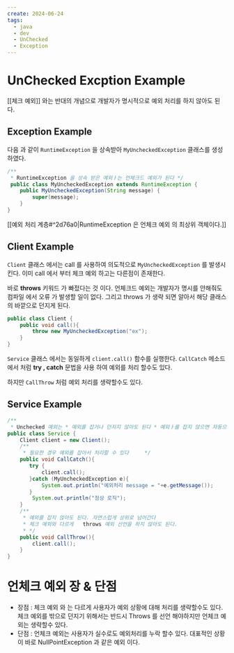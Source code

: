 ```yaml
---
create: 2024-06-24
tags:
  - java
  - dev
  - UnChecked
  - Exception
---
```

# UnChecked Excption Example

[[체크 예외]] 와는 반대의 개념으로 개발자가 명시적으로 예외 처리를 하지 않아도 된다.


## Exception Example

다음 과 같이 `RuntimeException` 을 상속받아 `MyUncheckedException` 클래스를 생성하였다.
``` java
/**  
 * RuntimeException 을 상속 받은 예외ㅏ는 언체크드 예외가 된다 */
 public class MyUncheckedException extends RuntimeException {  
    public MyUncheckedException(String message) {  
        super(message);  
    }  
}
```

[[예외 처리 계층#^2d76a0|RuntimeException 은 언체크 예외 의 최상위 객체이다.]]  

## Client Example

`Client` 클래스 에서는 call 를 사용하여 의도적으로 `MyUncheckedException` 를 발생시킨다. 이미 call 에서 부터 체크 예외 하고는 다른점이 존재한다. 

바로 **throws** 키워드 가 빠젔다는 것 이다. 언체크드 예외는 개발자가 명시를 안해줘도 컴파일 에서 오류 가 발생할 일이 없다. 그리고 throws 가 생략 되면 알아서 해당 클래스 의 바깥으로 던지게 된다.
 
``` java 
public class Client {  
    public void call(){  
        throw new MyUncheckedException("ex");  
    }  
}
```


`Service` 클래스 에서는 동일하게 `client.call()` 함수를 실행한다.  `CallCatch` 메소드 에서 처럼 **try , catch** 문법을 사용 하여 예외를 처리 할수도 있다.

하지만 `CallThrow` 처럼 예외 처리를 생략할수도 있다.

## Service Example 

``` java
/**  
 * Unchecked 예외는 * 예외를 잡거나 던지지 않아도 된다 * 예외ㅏ를 잡지 않으면 자동으로 밖으로 던진다 */
public class Service {  
    Client client = new Client();  
    /**  
     * 필요한 경우 예외를 잡아서 처리할 수 있다     */    
    public void CallCatch(){  
       try {  
           client.call();  
       }catch (MyUncheckedException e){  
           System.out.println("예외처리 message = "+e.getMessage());  
       }  
        System.out.println("정상 로직");  
    }  
    /**  
     * 예외를 잡지 않아도 된다. 자연스럽게 상위로 넘어간다     
     * 체크 예외와 다르게   throws 예외 선언을 하지 않아도 된다.     
     * */    
    public void CallThrow(){  
        client.call();  
    }  
}

```

# 언체크 예외 장 & 단점

* 장점 : 체크 예외 와 는 다르게 사용자가 예외 상황에 대해 처리를 생략할수도 있다. 체크 예외를 밖으로 던지기 위해서는 반드시 Throws 를 선언 해야하지만 언체크 예외는 생략할수 있다.
* 단점 : 언체크 예외는 사용자가 실수로도 예외처리를 누락 할수 있다. 대표적인 상황이 바로 NullPointException 과 같은 예외 이다.